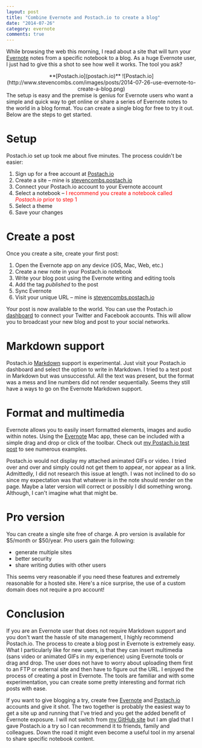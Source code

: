 ```yaml
---
layout: post
title: "Combine Evernote and Postach.io to create a blog"
date: "2014-07-26"
category: evernote
comments: true
---
```


While browsing the web this morning, I read about a site that will turn your [Evernote][1] notes from a specific notebook to a blog. As a huge Evernote user, I just had to give this a shot to see how well it works. The tool you ask?

<center>**[Postach.io](postach.io)**
![Postach.io](http://www.stevencombs.com/images/posts/2014-07-26-use-evernote-to-create-a-blog.png)</center>The setup is easy and the premise is genius for Evernote users who want a simple and quick way to get online or share a series of Evernote notes to the world in a blog format. You can create a single blog for free to try it out. Below are the steps to get started.

# Setup
Postach.io set up took me about five minutes. The process couldn't be easier:

1. Sign up for a free account at [Postach.io][2]
2. Create a site – mine is [stevencombs.postach.io][3]
3. Connect your Postach.io account to your Evernote account
4. Select a notebook – <font color="red">I recommend you create a notebook called _Postach.io_ prior to step 1</font>
5. Select a theme
6. Save your changes

# Create a post
Once you create a site, create your first post:

1. Open the Evernote app on any device (iOS, Mac, Web, etc.)
2. Create a new note in your Postach.io notebook
3. Write your blog post using the Evernote writing and editing tools
4. Add the tag *published* to the post
5. Sync Evernote
6. Visit your unique URL – mine is [stevencombs.postach.io](http://stevencombs.postach.io)

Your post is now available to the world. You can use the Postach.io [dashboard](http://postach.io/account) to connect your Twitter and Facebook accounts. This will allow you to broadcast your new blog and post to your social networks.

# Markdown support
Postach.io [Markdown][4] support is experimental. Just visit your Postach.io dashboard and select the option to write in Markdown. I tried to a test post in Markdown but was unsuccessful. All the text was present, but the format was a mess and line numbers did not render sequentially. Seems they still have a ways to go on the Evernote Markdown support.

# Format and multimedia
Evernote allows you to easily insert formatted elements, images and audio within notes. Using the [Evernote](https://itunes.apple.com/us/app/evernote/id406056744?mt=12&uo=4&at=10l9vL) Mac app, these can be included with a simple drag and drop or click of the toolbar. Check out [my Postach.io test post](http://stevencombs.postach.io/use-evernote-to-create-a-blog) to see numerous examples. 

Postach.io would not display my attached animated GIFs or video. I tried over and over and simply could not get them to appear, nor appear as a link. Admittedly, I did not research this issue at length. I was not inclined to do so since my expectation was that whatever is in the note should render on the page. Maybe a later version will correct or possibly I did something wrong. Although, I can't imagine what that might be.

# Pro version
You can create a single site free of charge. A pro version is available for $5/month or $50/year. Pro users gain the following:

* generate multiple sites
* better security
* share writing duties with other users
 
This seems very reasonable if you need these features and extremely reasonable for a hosted site. Here's a nice surprise, the use of a custom domain does not require a pro account!

# Conclusion
If you are an Evernote user that does not require Markdown support and you don't want the hassle of site management, I highly recommend Postach.io. The process to create a blog post in Evernote is extremely easy. What I particularly like for new users, is that they can insert multimedia (sans video or animated GIFs in my experience) using Evernote tools or drag and drop. The user does not have to worry about uploading them first to an FTP or external site and then have to figure out the URL. I enjoyed the process of creating a post in Evernote. The tools are familiar and with some experimentation, you can create some pretty interesting and format rich posts with ease.

If you want to give blogging a try, create free [Evernote][1] and [Postach.io][2] accounts and give it shot. The two together is probably the easiest way to get a site up and running that I've tried and you get the added benefit of Evernote exposure.  I will not switch from [my GitHub site][7] but I am glad that I gave Postach.io a try so I can recommend it to friends, family and colleagues. Down the road it might even become a useful tool in my arsenal to share specific notebook content.

[1]: http://goo.gl/AqKQm0
[2]: http://postach.io
[3]: http://stevencombs.postach.io
[4]: http://daringfireball.net/projects/markdown/
[5]: Evernote%20user%20in%20need%20of%20a%20blog?%20Try%20Postach.io!.resources/Photo%20on%207-26-14%20at%201.28%20PM.jpg
[6]: Evernote%20user%20in%20need%20of%20a%20blog?%20Try%20Postach.io!.resources/248.gif
[7]: http://www.stevencombs.com/web/2014/06/13/why-i-moved-from-blogger-to-jekyll.html
